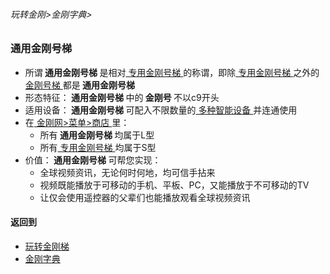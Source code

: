 ###### 玩转金刚>金刚字典>

### 通用金刚号梯

- 所谓<Strong> 通用金刚号梯 </Strong>是相对[ 专用金刚号梯 ](https://github.com/a2zitpro/web/blob/master/LadderFree/kkDictionary/KKIDSinglepurpose.md)的称谓，即除[ 专用金刚号梯 ](https://github.com/a2zitpro/web/blob/master/LadderFree/kkDictionary/KKIDSinglepurpose.md)之外的[ 金刚号梯 ](https://github.com/a2zitpro/web/blob/master/LadderFree/kkDictionary/KKID.md)都是<Strong> 通用金刚号梯 </Strong>
- 形态特征：<Strong> 通用金刚号梯 </Strong>中的<Strong> 金刚号 </Strong> 不以c9开头
- 适用设备：<Strong> 通用金刚号梯 </Strong>可配入不限数量的[ 多种智能设备 ](https://github.com/a2zitpro/web/blob/master/LadderFree/A.md)并连通使用
- 在[ 金刚网>菜单>商店 ](https://atozitpro.net/shop)里：
  - 所有<Strong> 通用金刚号梯 </Strong >均属于L型
  - 所有[ 专用金刚号梯 ](https://github.com/a2zitpro/web/blob/master/LadderFree/kkDictionary/KKIDSinglepurpose.md)均属于S型
- 价值：<Strong> 通用金刚号梯 </Strong>可帮您实现：
  - 全球视频资讯，无论何时何地，均可信手拈来
  - 视频既能播放于可移动的手机、平板、PC，又能播放于不可移动的TV
  - 让仅会使用遥控器的父辈们也能播放观看全球视频资讯


#### 返回到
- [玩转金刚梯](https://github.com/a2zitpro/web/blob/master/LadderFree/A.md)
- [金刚字典](https://github.com/a2zitpro/web/blob/master/LadderFree/kkDictionary/KKDictionary.md)



